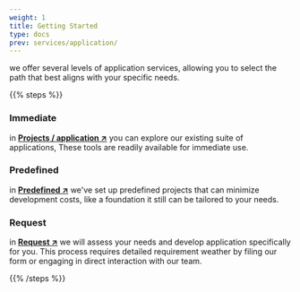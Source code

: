 ```yaml
---
weight: 1
title: Getting Started
type: docs
prev: services/application/
---
```


we offer several levels of application services, allowing you to select the path that best aligns with your specific needs.

{{% steps %}}

### Immediate

in [**Projects / application ↗**](../../../projects/application) you can explore our existing suite of applications, These tools are readily available for immediate use.

### Predefined

in [**Predefined ↗**](../predefined) we've set up predefined projects that can minimize development costs, like a foundation it still can be tailored to your needs.

### Request

in [**Request ↗**](../request) we will assess your needs and develop application specifically for you. This process requires detailed requirement weather by filing our form or engaging in direct interaction with our team.

{{% /steps %}}
